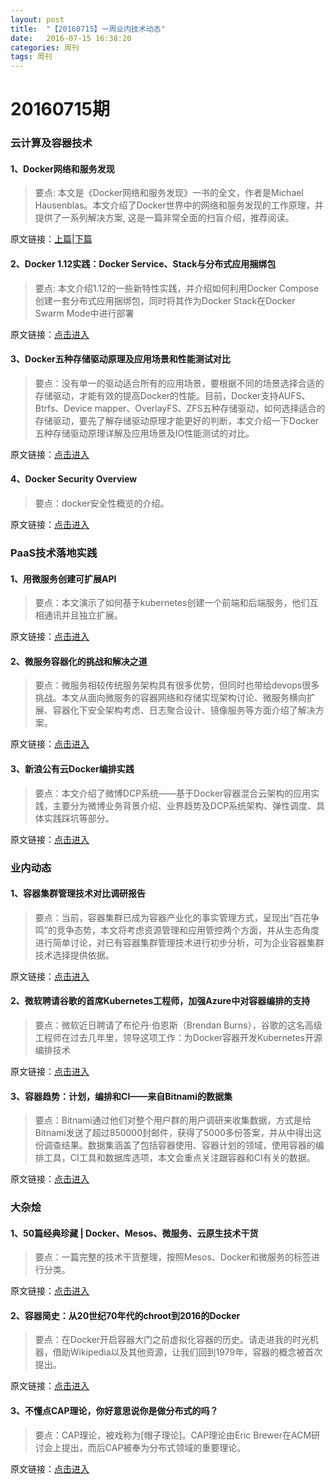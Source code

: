 ```yaml
---
layout: post
title:  "【20160715】一周业内技术动态"
date:   2016-07-15 16:38:20
categories: 周刊
tags: 周刊
---
```

# 20160715期

### 云计算及容器技术

#### 1、Docker网络和服务发现

> 要点: 本文是《Docker网络和服务发现》一书的全文，作者是Michael Hausenblas。本文介绍了Docker世界中的网络和服务发现的工作原理，并提供了一系列解决方案, 这是一篇非常全面的扫盲介绍，推荐阅读。

原文链接：[上篇][post-link-1.1.1]|[下篇][post-link-1.1.2]

[post-link-1.1.1]: https://mp.weixin.qq.com/s?__biz=MzIzNzA5NzM3Ng==&mid=2651856852&idx=1&sn=974b919c13d1b164c71adc964856e34e&scene=1&srcid=0714qQ4RlTcx6tHkr0ba0jrx&key=77421cf58af4a653899fd5f9b23e8cb5096cd3b70dc1d8e717729d1e1a94a19030b8a26313a1cdacc98415dcb6aea584&ascene=0&uin=MTM4MDQwNjQyMA%3D%3D&devicetype=iMac+MacBookPro12%2C1+OSX+OSX+10.11.3+build(15D21)&version=11020201&pass_ticket=qEhSKTTjdDNCLCSbfN9wgsYFyr%2BfITvLJg1wyWuV8r2lnKi%2F%2BCjZTG%2B4hYUSUn4u
[post-link-1.1.2]:https://mp.weixin.qq.com/s?__biz=MzIzNzA5NzM3Ng==&mid=2651856852&idx=2&sn=3e8724cb3cf32107f385fb3d195b64a6&scene=1&srcid=0714z7bWliVgDhqqsnlToNx3&key=77421cf58af4a653f9a64924e3139c1e5964f7fe530cea14ca9669398aebabe7369e41c33df0180ed45b9d51403f3432&ascene=0&uin=MTM4MDQwNjQyMA%3D%3D&devicetype=iMac+MacBookPro12%2C1+OSX+OSX+10.11.3+build(15D21)&version=11020201&pass_ticket=qEhSKTTjdDNCLCSbfN9wgsYFyr%2BfITvLJg1wyWuV8r2lnKi%2F%2BCjZTG%2B4hYUSUn4u

#### 2、Docker 1.12实践：Docker Service、Stack与分布式应用捆绑包

> 要点: 本文介绍1.12的一些新特性实践，并介绍如何利用Docker Compose创建一套分布式应用捆绑包，同时将其作为Docker Stack在Docker Swarm Mode中进行部署

原文链接：[点击进入][post-link-1.2]

[post-link-1.2]: https://mp.weixin.qq.com/s?__biz=MzA3MDg4Nzc2NQ==&mid=2652133690&idx=1&sn=3796e41193168c09c21530d3d83515c1&scene=1&srcid=0714PvShBlSSWOlP3eDsvg0B&key=77421cf58af4a6538440dc7afd676d04eba08e60e617ad3fc1b863b119595f92dcd520ee187fd03eb24d972a4e729498&ascene=0&uin=MTM4MDQwNjQyMA%3D%3D&devicetype=iMac+MacBookPro12%2C1+OSX+OSX+10.11.3+build(15D21)&version=11020201&pass_ticket=qEhSKTTjdDNCLCSbfN9wgsYFyr%2BfITvLJg1wyWuV8r2lnKi%2F%2BCjZTG%2B4hYUSUn4u

#### 3、Docker五种存储驱动原理及应用场景和性能测试对比

> 要点：没有单一的驱动适合所有的应用场景，要根据不同的场景选择合适的存储驱动，才能有效的提高Docker的性能。目前，Docker支持AUFS、Btrfs、Device mapper、OverlayFS、ZFS五种存储驱动，如何选择适合的存储驱动，要先了解存储驱动原理才能更好的判断，本文介绍一下Docker五种存储驱动原理详解及应用场景及IO性能测试的对比。

原文链接：[点击进入][post-link-1.3]

[post-link-1.3]: https://mp.weixin.qq.com/s?__biz=MzA5OTAyNzQ2OA==&mid=2649690685&idx=1&sn=9cbb9246f24f5d2b19aff8b92d9ea322&scene=1&srcid=0714Lg8z1EHg82pgpeP8r5M9&key=77421cf58af4a6532c91f27f77b7749a1ea58fa6f05ffe80287a57a65dd4320a586fc7635f1b01a4aefeb41e2735956d&ascene=0&uin=MTM4MDQwNjQyMA%3D%3D&devicetype=iMac+MacBookPro12%2C1+OSX+OSX+10.11.3+build(15D21)&version=11020201&pass_ticket=qEhSKTTjdDNCLCSbfN9wgsYFyr%2BfITvLJg1wyWuV8r2lnKi%2F%2BCjZTG%2B4hYUSUn4u

#### 4、Docker Security Overview

> 要点：docker安全性概览的介绍。

原文链接：[点击进入][post-link-1.4]

[post-link-1.4]: https://mp.weixin.qq.com/s?__biz=MzA5OTAyNzQ2OA==&mid=2649690770&idx=2&sn=f65c1f60f6e1927f8e96ecedd78fef76&scene=1&srcid=0714REp8YmAGBjMa0leGwknd&key=77421cf58af4a65318a4042ce6f8b6630f448399806be2842b1ff96527744a5f70cad2748bc9971a5deef44393619d47&ascene=0&uin=MTM4MDQwNjQyMA%3D%3D&devicetype=iMac+MacBookPro12%2C1+OSX+OSX+10.11.3+build(15D21)&version=11020201&pass_ticket=qEhSKTTjdDNCLCSbfN9wgsYFyr%2BfITvLJg1wyWuV8r2lnKi%2F%2BCjZTG%2B4hYUSUn4u

### PaaS技术落地实践

#### 1、用微服务创建可扩展API

> 要点：本文演示了如何基于kubernetes创建一个前端和后端服务，他们互相通讯并且独立扩展。

原文链接：[点击进入][post-link-2.1]

[post-link-2.1]: https://mp.weixin.qq.com/s?__biz=MzIzNzA5NzM3Ng==&mid=2651856855&idx=1&sn=c0f25fdc9944344b4bf023ffe45cb1c8&scene=1&srcid=07140x7snxia1I7fPVJ93CZ6&key=77421cf58af4a6530cd02bfb6c36fb24718feb4b08a5b94e86c4e45f1ddb339a2f85b50be29c0a52e33bfa458545426b&ascene=0&uin=MTM4MDQwNjQyMA%3D%3D&devicetype=iMac+MacBookPro12%2C1+OSX+OSX+10.11.3+build(15D21)&version=11020201&pass_ticket=qEhSKTTjdDNCLCSbfN9wgsYFyr%2BfITvLJg1wyWuV8r2lnKi%2F%2BCjZTG%2B4hYUSUn4u

#### 2、微服务容器化的挑战和解决之道

> 要点：微服务相较传统服务架构具有很多优势，但同时也带给devops很多挑战。本文从面向微服务的容器网络和存储实现架构讨论、微服务横向扩展、容器化下安全架构考虑、日志聚合设计、镜像服务等方面介绍了解决方案。

原文链接：[点击进入][post-link-2.2]

[post-link-2.2]: https://mp.weixin.qq.com/s?__biz=MzA3NzUwMDg1Mg==&mid=2651291730&idx=1&sn=7fffdcec0bd34f088584a67d1e9aa744&scene=1&srcid=0714jG5VX9wzextk32K2N7LV&key=77421cf58af4a6537028009cacbc060c243b8f984547df45b9dba109f9ba2df1e0884d609487064335f69e2b631b1d1f&ascene=0&uin=MTM4MDQwNjQyMA%3D%3D&devicetype=iMac+MacBookPro12%2C1+OSX+OSX+10.11.3+build(15D21)&version=11020201&pass_ticket=qEhSKTTjdDNCLCSbfN9wgsYFyr%2BfITvLJg1wyWuV8r2lnKi%2F%2BCjZTG%2B4hYUSUn4u

#### 3、新浪公有云Docker编排实践

> 要点：本文介绍了微博DCP系统——基于Docker容器混合云架构的应用实践，主要分为微博业务背景介绍、业界趋势及DCP系统架构、弹性调度、具体实践踩坑等部分。

原文链接：[点击进入][post-link-2.3]

[post-link-2.3]: https://mp.weixin.qq.com/s?__biz=MzA5OTAyNzQ2OA==&mid=2649690770&idx=1&sn=39fcdd5c9d810f979e7c362ee57292d8&scene=1&srcid=0714HVJHEGBIDuKWybHotTsT&key=77421cf58af4a6530b4b4452170b5ab929768077cca0453c64808e2f4a445d2b0e20250c61d86b944e8eff760102de4d&ascene=0&uin=MTM4MDQwNjQyMA%3D%3D&devicetype=iMac+MacBookPro12%2C1+OSX+OSX+10.11.3+build(15D21)&version=11020201&pass_ticket=qEhSKTTjdDNCLCSbfN9wgsYFyr%2BfITvLJg1wyWuV8r2lnKi%2F%2BCjZTG%2B4hYUSUn4u

### 业内动态

#### 1、容器集群管理技术对比调研报告

> 要点：当前，容器集群已成为容器产业化的事实管理方式，呈现出“百花争鸣”的竞争态势，本文将考虑资源管理和应用管控两个方面，并从生态角度进行简单讨论，对已有容器集群管理技术进行初步分析，可为企业容器集群技术选择提供依据。

原文链接：[点击进入][post-link-3.1]

[post-link-3.1]: https://mp.weixin.qq.com/s?__biz=MzIzNzA5NzM3Ng==&mid=2651856867&idx=1&sn=4fd872d36080f8a59fcace06a6e53012&scene=1&srcid=0714j8jetrqiAJGU5gZzPsNO&key=77421cf58af4a6531dc94caa7f93a5749f0736851b5683ce86e7291e2f7b291df8140cd5aa7b36f9ea4f88da9dd96149&ascene=0&uin=MTM4MDQwNjQyMA%3D%3D&devicetype=iMac+MacBookPro12%2C1+OSX+OSX+10.11.3+build(15D21)&version=11020201&pass_ticket=qEhSKTTjdDNCLCSbfN9wgsYFyr%2BfITvLJg1wyWuV8r2lnKi%2F%2BCjZTG%2B4hYUSUn4u

#### 2、微软聘请谷歌的首席Kubernetes工程师，加强Azure中对容器编排的支持

> 要点：微软近日聘请了布伦丹·伯恩斯（Brendan Burns），谷歌的这名高级工程师在过去几年里，领导这项工作：为Docker容器开发Kubernetes开源编排技术

原文链接：[点击进入][post-link-3.2]

[post-link-3.2]: https://mp.weixin.qq.com/s?__biz=MjM5MzM3NjM4MA==&mid=2654677108&idx=3&sn=721b124d6b9e19448672f8bf5593183c&scene=1&srcid=0714juTUemWSlkJYRl8ckmf2&key=77421cf58af4a6531a82b720acc3de840ec65dc88a12b77b73e659e7296ce3245faa4950ef37d196e050260d6547e6fd&ascene=0&uin=MTM4MDQwNjQyMA%3D%3D&devicetype=iMac+MacBookPro12%2C1+OSX+OSX+10.11.3+build(15D21)&version=11020201&pass_ticket=qEhSKTTjdDNCLCSbfN9wgsYFyr%2BfITvLJg1wyWuV8r2lnKi%2F%2BCjZTG%2B4hYUSUn4u

#### 3、容器趋势：计划，编排和CI——来自Bitnami的数据集

> 要点：Bitnami通过他们对整个用户群的用户调研来收集数据，方式是给Bitnami发送了超过850000封邮件，获得了5000多份答案，并从中得出这份调查结果。数据集涵盖了包括容器使用、容器计划的领域，使用容器的编排工具，CI工具和数据库选项，本文会重点关注跟容器和CI有关的数据。

原文链接：[点击进入][post-link-3.3]

[post-link-3.3]: https://mp.weixin.qq.com/s?__biz=MzIzMzExNDQ3MA==&mid=2650091847&idx=1&sn=6da050e1516566485879670ef81f8992&scene=1&srcid=0714YT7dmkfYPXAbrp10cCZz&key=77421cf58af4a6532e065045458832f45af4ea06df2d75c8dc327d29845da81a2ea595626fa469c11648b01e41cbba99&ascene=0&uin=MTM4MDQwNjQyMA%3D%3D&devicetype=iMac+MacBookPro12%2C1+OSX+OSX+10.11.3+build(15D21)&version=11020201&pass_ticket=qEhSKTTjdDNCLCSbfN9wgsYFyr%2BfITvLJg1wyWuV8r2lnKi%2F%2BCjZTG%2B4hYUSUn4u

### 大杂烩

#### 1、50篇经典珍藏 | Docker、Mesos、微服务、云原生技术干货

> 要点：一篇完整的技术干货整理，按照Mesos、Docker和微服务的标签进行分类。

原文链接：[点击进入][post-link-4.1]

[post-link-4.1]: https://mp.weixin.qq.com/s?__biz=MzA3MDg4Nzc2NQ==&mid=2652133694&idx=1&sn=60914fdd81c09359f81281e590f23a83&scene=1&srcid=0714ihuutvCIefyRaGWoHI16&key=77421cf58af4a6533ffe88e6365360bceabe5d221fdca40c635645c492a998bccf83d870460587a4312b5e58a204b585&ascene=0&uin=MTM4MDQwNjQyMA%3D%3D&devicetype=iMac+MacBookPro12%2C1+OSX+OSX+10.11.3+build(15D21)&version=11020201&pass_ticket=qEhSKTTjdDNCLCSbfN9wgsYFyr%2BfITvLJg1wyWuV8r2lnKi%2F%2BCjZTG%2B4hYUSUn4u

#### 2、容器简史：从20世纪70年代的chroot到2016的Docker

> 要点：在Docker开启容器大门之前虚拟化容器的历史。请走进我的时光机器，借助Wikipedia以及其他资源，让我们回到1979年，容器的概念被首次提出。

原文链接：[点击进入][post-link-4.2]

[post-link-4.2]: https://mp.weixin.qq.com/s?__biz=MzA5OTAyNzQ2OA==&mid=2649690750&idx=1&sn=8419ad06ad02a95f855ccfcb20bf150d&scene=1&srcid=0714L16EyhJcSGsE9tOZU4Fi&key=77421cf58af4a653dcdb2f2b72b231647aafefc0bebdd1dc810246606db0a1b7b6f2ba261adda6c815c53268abe701af&ascene=0&uin=MTM4MDQwNjQyMA%3D%3D&devicetype=iMac+MacBookPro12%2C1+OSX+OSX+10.11.3+build(15D21)&version=11020201&pass_ticket=qEhSKTTjdDNCLCSbfN9wgsYFyr%2BfITvLJg1wyWuV8r2lnKi%2F%2BCjZTG%2B4hYUSUn4u

#### 3、不懂点CAP理论，你好意思说你是做分布式的吗？

> 要点：CAP理论，被戏称为[帽子理论]。CAP理论由Eric Brewer在ACM研讨会上提出，而后CAP被奉为分布式领域的重要理论。

原文链接：[点击进入][post-link-4.3]

[post-link-4.3]: https://mp.weixin.qq.com/s?__biz=MzA4Nzg5Nzc5OA==&mid=2651660931&idx=1&sn=93cccfdcc5a474e92ffd673e7cd115ce&scene=1&srcid=0715wnBHuMkPaZlQJvVflgIp&key=77421cf58af4a653cadf93ddaf2eafb66842c8c212fe0044cd5e6f095bf92886009daee5bb0d0f53805d268333120efa&ascene=0&uin=MTM4MDQwNjQyMA%3D%3D&devicetype=iMac+MacBookPro12%2C1+OSX+OSX+10.11.3+build(15D21)&version=11020201&pass_ticket=qEhSKTTjdDNCLCSbfN9wgsYFyr%2BfITvLJg1wyWuV8r2lnKi%2F%2BCjZTG%2B4hYUSUn4u